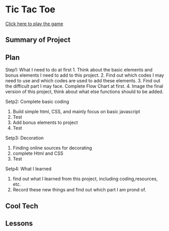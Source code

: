 <h1>Tic Tac Toe</h1>
<a href="https://ciaociaoworld.github.io/tic-tac-toe/">Click here to play the game</a>


<h2>Summary of Project</h2>

<h2>Plan</h2>
Step1: What I need to do at first
1. Think about the basic elements and bonus elements I need to add to this project.
2. Find out which codes I may need to use and which codes are used to add these elements.
3. Find out the difficult part I may face. Complete Flow Chart at first.
4. Image the final version of this project, think about what else functions should to be added.


Setp2: Complete basic coding
1. Build simple html, CSS, and mainly focus on basic javascript 
2. Test
3. Add bonus elements to project
4. Test

Setp3: Decoration
1. Finding online sources for decorating
2. complete Html and CSS
3. Test

Setp4: What I learned
1. find out what I learned from this project, including coding,resources, etc.
2. Record these new things and find out which part I am prond of.

<h2>Cool Tech</h2>

<h2>Lessons</h2>
